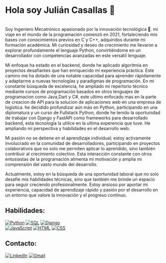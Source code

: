 # Hola soy Julián Casallas 👋
</br>
Soy  Ingeniero Mecatrónico apasionado por la innovación tecnológica 🤖. mi viaje en el mundo de la programación comenzó en 2021, fortaleciendo mis bases con conocimientos previos en C y C++, adquiridos durante mi formación académica. Mi curiosidad y deseo de crecimiento me llevaron a explorar profundamente el lenguaje Python, convirtiéndome en un desarrollador con competencias avanzadas en este versátil lenguaje.

Mi enfoque ha estado en el backend, donde he aplicado algoritmia en proyectos desafiantes que han enriquecido mi experiencia práctica. Este camino me ha dotado de una notable capacidad para aprender rápidamente y adaptarme a nuevas tecnologías y paradigmas de programación.
En mi constante búsqueda de excelencia, he ampliado mi repertorio técnico mediante cursos de programación basados en otros lenguajes de programacion como Java,Dart y C#, este ultimo enfocado mas en la parte de creacion de API para la solucion de aplicaciones web en una empresa de logistica.
he decidido profundizar aún más en Python, participando en una diplomatura y un curso de Fullstack Python, donde he tenido la oportunidad de trabajar con Django y FastAPI como frameworks para desarrollado backend, esta tecnologia la utilice en la ultima experencia que tuve. He ampliando mi perspectiva y habilidades en el desarrollo web.

Mi pasión no se detiene en el aprendizaje individual; estoy activamente involucrado en la comunidad de desarrolladores, participando en proyectos colaborativos que no solo me permiten aplicar lo aprendido, sino también contribuir al crecimiento colectivo. Esta interacción constante con otros entusiastas de la programación alimenta mi motivación y amplía mi comprensión del vasto mundo del desarrollo.

Actualmente, estoy en la búsqueda de una oportunidad laboral que no solo desafíe mis habilidades técnicas, sino que también me brinde un espacio para seguir creciendo profesionalmente. Estoy ansioso por aportar mi experiencia, capacidad de aprendizaje rápido y pasión por el desarrollo en un entorno que valore la innovación y el progreso continuo.

## Habilidades:
[![Python](https://img.shields.io/badge/-Python-FFF700)]()
[![SQL](https://img.shields.io/badge/-SQLite-FBFBFD)]()
[![Django](https://img.shields.io/badge/-Dajngo-green)]()
</br>
[![JavaScript](https://img.shields.io/badge/-JavaScript-orange)]()
[![HTML](https://img.shields.io/badge/-HTML-important)]()
[![CSS](https://img.shields.io/badge/-CSS-blue)]()

## Contacto:

[![LinkedIn](https://img.shields.io/badge/-Linkedin-0041CB)](https://www.linkedin.com/in/julian-casallas-83b44217a)
[![Gmail](https://img.shields.io/badge/-Gmail-red)](julian.casallasb@gmail.com)
